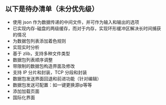 ## 以下是待办清单（未分优先级）

- 使用 json 作为数据传递的中间文件，并可作为输入和输出的选项
- 已实现内存-磁盘的两级缓存，而对于内存，实现环形缓冲区解决长时间捕获的情况
- 为数据包列表添加着色规则
- 实现实时分析
- 基于 zlib，支持多种文件类型
- 数据包列表顺序调整
- 带限制的数据包构造界面及修改
- 支持 IP 分片和封装，TCP 分段和封装
- 数据包发送界面回退和前进功能（针对编辑）
- 数据包发送可配置：如一键更换源ip等等
- 添加加载页面
- 国际化界面
